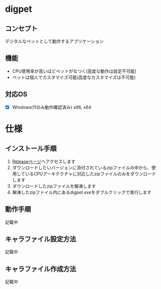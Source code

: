 # digpet
## コンセプト
デジタルなペットとして動作するアプリケーション<br>
## 機能
- CPU使用率が高いほどペットがなつく(高度な動作は設定不可能)<br>
- ペットは個人でカスタマイズ可能(高度なカスタマイズは不可能)<br>
## 対応OS
- [x] Windows(11のみ動作確認済み) x86, x64

# 仕様
## インストール手順
1. [Releaseページ](https://github.com/RFTtama/digpet/releases)へアクセスします
2. ダウンロードしたいバージョンに添付されているzipファイルの中から、使用しているCPUアーキテクチャに対応したzipファイルのみをダウンロードします
3. ダウンロードしたzipファイルを解凍します
4. 解凍したzipファイル内にある*digpet.exe*をダブルクリックで実行します
## 動作手順
記載中
## キャラファイル設定方法
記載中
## キャラファイル作成方法
記載中
